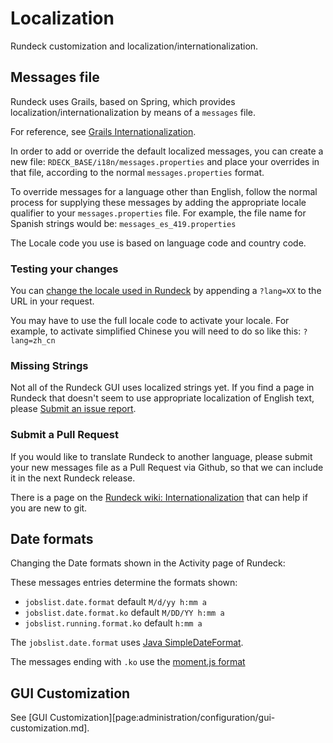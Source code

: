 # Localization

Rundeck customization and localization/internationalization.

## Messages file

Rundeck uses Grails, based on Spring, which provides localization/internationalization by means of a `messages` file.

For reference, see [Grails Internationalization](https://docs.grails.org/latest/guide/i18n.html).

In order to add or override the default localized messages, you can create a new file: `RDECK_BASE/i18n/messages.properties`
and place your overrides in that file, according to the normal `messages.properties` format.

To override messages for a language other than English, follow the normal process for supplying these messages by adding
the appropriate locale qualifier to your `messages.properties` file. For example, the file name for Spanish strings
would be: `messages_es_419.properties`

The Locale code you use is based on language code and country code.

### Testing your changes

You can [change the locale used in Rundeck](https://docs.grails.org/latest/guide/i18n.html#changingLocales)
by appending a `?lang=XX` to the URL in your request.

You may have to use the full locale code to activate your locale. For example, to activate simplified Chinese you will
need to do so like this: `?lang=zh_cn`

### Missing Strings

Not all of the Rundeck GUI uses localized strings yet. If you find a page in Rundeck that doesn't seem to use
appropriate localization of English text,
please [Submit an issue report](https://github.com/rundeck/rundeck/issues/new?title=Missing%20i18n%20Text%3A%20___&body=i18n%20support%20is%20missing%20on%20page%3A%20___%0A%0AText%3A%20___&labels[]=i18n).

### Submit a Pull Request

If you would like to translate Rundeck to another language, please submit your new messages file as a Pull Request
via Github, so that we can include it in the next Rundeck release.

There is a page on the [Rundeck wiki: Internationalization](https://github.com/rundeck/rundeck/wiki/Internationalization) that can help if you are new to git.

## Date formats

Changing the Date formats shown in the Activity page of Rundeck:

These messages entries determine the formats shown:

- `jobslist.date.format` default `M/d/yy h:mm a`
- `jobslist.date.format.ko` default `M/DD/YY h:mm a`
- `jobslist.running.format.ko` default `h:mm a`

The `jobslist.date.format` uses [Java SimpleDateFormat](https://docs.oracle.com/javase/7/docs/api/java/text/SimpleDateFormat.html?is-external=true).

The messages ending with `.ko` use the [moment.js format](https://momentjs.com/docs/#/displaying/format/)

## GUI Customization

See [GUI Customization][page:administration/configuration/gui-customization.md].
